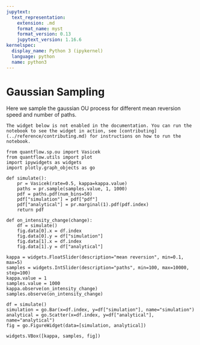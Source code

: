 ```yaml
---
jupytext:
  text_representation:
    extension: .md
    format_name: myst
    format_version: 0.13
    jupytext_version: 1.16.6
kernelspec:
  display_name: Python 3 (ipykernel)
  language: python
  name: python3
---
```


# Gaussian Sampling

Here we sample the gaussian OU process for different mean reversion speed and number of paths.

```{admonition} Interactive notebook not enabled in docs - how to run it interactively?
The widget below is not enabled in the documentation. You can run the notebook to see the widget in action, see [contributing](../reference/contributing.md) for instructions on how to run the notebook.
```

```{code-cell} ipython3
from quantflow.sp.ou import Vasicek
from quantflow.utils import plot
import ipywidgets as widgets
import plotly.graph_objects as go

def simulate():
    pr = Vasicek(rate=0.5, kappa=kappa.value)
    paths = pr.sample(samples.value, 1, 1000)
    pdf = paths.pdf(num_bins=50)
    pdf["simulation"] = pdf["pdf"]
    pdf["analytical"] = pr.marginal(1).pdf(pdf.index)
    return pdf

def on_intensity_change(change):
    df = simulate()
    fig.data[0].x = df.index
    fig.data[0].y = df["simulation"]
    fig.data[1].x = df.index
    fig.data[1].y = df["analytical"]

kappa = widgets.FloatSlider(description="mean reversion", min=0.1, max=5)
samples = widgets.IntSlider(description="paths", min=100, max=10000, step=100)
kappa.value = 1
samples.value = 1000
kappa.observe(on_intensity_change)
samples.observe(on_intensity_change)

df = simulate()
simulation = go.Bar(x=df.index, y=df["simulation"], name="simulation")
analytical = go.Scatter(x=df.index, y=df["analytical"], name="analytical")
fig = go.FigureWidget(data=[simulation, analytical])

widgets.VBox([kappa, samples, fig])
```

```{code-cell} ipython3

```
